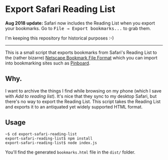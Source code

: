 # Export Safari Reading List

__Aug 2018 update:__ Safari now includes the Reading List when you export your bookmarks. Go to <kbd>File → Export bookmarks...</kbd> to grab them.

I'm keeping this repository for historical purposes :-)

---

This is a small script that exports bookmarks from Safari's Reading List to the (rather bizarre) [Netscape Bookmark File Format](http://fileformats.archiveteam.org/wiki/Netscape_bookmarks) which you can import into bookmarking sites such as [Pinboard](https://pinboard.in). 

## Why.

I want to archive the things I find while browsing on my phone (which I save with _Add to reading list_). It's nice that they sync to my desktop Safari, but there's no way to export the Reading List. This script takes the Reading List and exports it to an antiquated yet widely supported HTML format. 

## Usage

```shell
~$ cd export-safari-reading-list
export-safari-reading-list$ npm install
export-safari-reading-list$ node index.js
```

You'll find the generated `bookmarks.html` file in the `dist/` folder.
